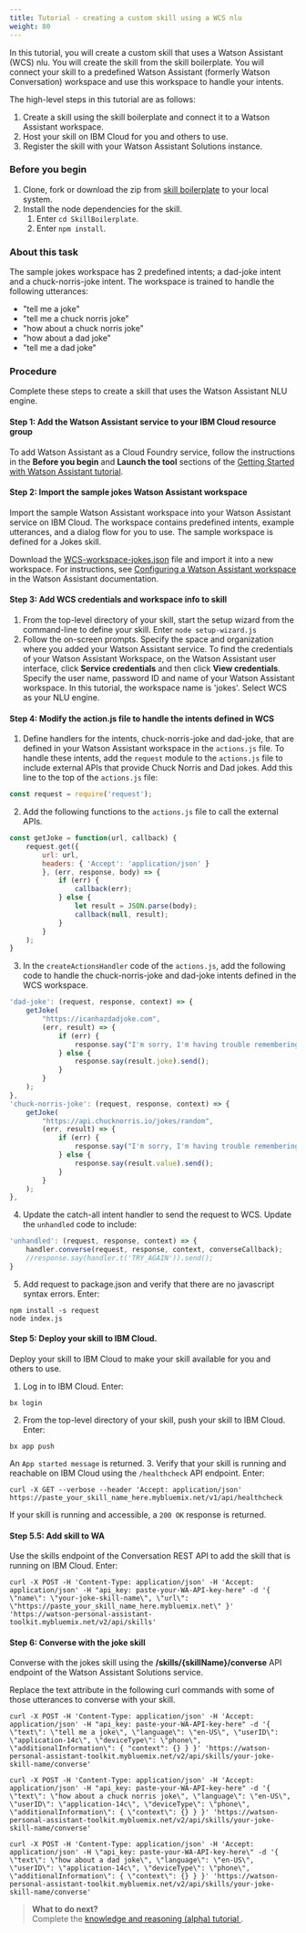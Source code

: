 ```yaml
---
title: Tutorial - creating a custom skill using a WCS nlu
weight: 80
---
```


In this tutorial, you will create a custom skill that uses a Watson Assistant (WCS) nlu.  You will create the skill from the skill boilerplate.  You will connect your skill to a predefined Watson Assistant (formerly Watson Conversation) workspace and use this workspace to handle your intents.

The high-level steps in this tutorial are as follows:
1. Create a skill using the skill boilerplate and connect it to a Watson Assistant workspace.
3. Host your skill on IBM Cloud for you and others to use.
2. Register the skill with your Watson Assistant Solutions instance.

### Before you begin
1.  Clone, fork or download the zip from [skill boilerplate](https://github.com/Watson-Personal-Assistant/SkillBoilerplate) to your local system.
2. Install the node dependencies for the skill.
    1. Enter `cd SkillBoilerplate`.
    2. Enter `npm install`.

### About this task
The sample jokes workspace has 2 predefined intents; a dad-joke intent and a chuck-norris-joke intent. The workspace is trained to handle the following utterances:
* "tell me a joke"
* "tell me a chuck norris joke"
* "how about a chuck norris joke"
* "how about a dad joke"
* "tell me a dad joke"

### Procedure
Complete these steps to create a skill that uses the Watson Assistant NLU engine.
#### Step 1: Add the Watson Assistant service to your IBM Cloud resource group
To add Watson Assistant as a Cloud Foundry service, follow the instructions in the **Before you begin** and **Launch the tool** sections of the  [Getting Started with Watson Assistant  tutorial](https://console.bluemix.net/docs/services/conversation/getting-started.html).

#### Step 2: Import the sample jokes Watson Assistant workspace
Import the sample Watson Assistant workspace into your Watson Assistant service on IBM Cloud.  The workspace contains predefined intents, example utterances, and a dialog flow for you to use.  The sample workspace is defined for a Jokes skill.

Download the [WCS-workspace-jokes.json]({{site.baseurl}}/further-topics/WCS-workspace-jokes.json) file and import it into a new workspace. For instructions, see [Configuring a Watson Assistant workspace](https://console.bluemix.net/docs/services/conversation/configure-workspace.html#creating-workspaces) in the Watson Assistant documentation.

#### Step 3: Add WCS credentials and workspace info to skill
1. From the top-level directory of your skill, start the setup wizard from the command-line to define your skill. Enter ```node setup-wizard.js```
2. Follow the on-screen prompts.  Specify the space and organization where you added your Watson Assistant service.  To find the credentials of your Watson Assistant Workspace, on the Watson Assistant user interface, click **Service credentials** and then click **View credentials**. Specify the user name, password ID and name of your Watson Assistant workspace.  In this tutorial, the workspace name is 'jokes'.  Select WCS as your NLU engine.

#### Step 4: Modify the action.js file to handle the intents defined in WCS
1. Define handlers for the intents, chuck-norris-joke and dad-joke, that are defined in your Watson Assistant workspace in the `actions.js` file.  To handle these intents, add the `request` module to the `actions.js` file to include external APIs that provide Chuck Norris and Dad jokes.
Add this line to the top of the `actions.js` file:
```javascript
const request = require('request');
```
2. Add the following functions to the `actions.js` file to call the external APIs.
```javascript
const getJoke = function(url, callback) {
    request.get({
        url: url,
        headers: { 'Accept': 'application/json' }
        }, (err, response, body) => {
            if (err) {
                callback(err);
            } else {
                let result = JSON.parse(body);
                callback(null, result);
            }
        }
    );
}
```
3. In the `createActionsHandler` code of the `actions.js`, add the following code to handle the chuck-norris-joke and dad-joke intents defined in the WCS workspace.
```javascript
'dad-joke': (request, response, context) => {
    getJoke(
        "https://icanhazdadjoke.com",
        (err, result) => {
            if (err) {
                response.say("I'm sorry, I'm having trouble remembering a joke, give me second and ask again.").send();
            } else {
                response.say(result.joke).send();
            }
        }
    );
},
'chuck-norris-joke': (request, response, context) => {
    getJoke(
        "https://api.chucknorris.io/jokes/random",
        (err, result) => {
            if (err) {
                response.say("I'm sorry, I'm having trouble remembering a joke, give me second and ask again.").send();
            } else {
                response.say(result.value).send();
            }
        }
    );
},
```
4. Update the catch-all intent handler to send the request to WCS.  Update the `unhandled` code to include:
```javascript
'unhandled': (request, response, context) => {
    handler.converse(request, response, context, converseCallback);
    //response.say(handler.t('TRY_AGAIN')).send();
}
```
5.  Add request to package.json and verify that there are no javascript syntax errors.  Enter:
```
npm install -s request
node index.js
```

#### Step 5: Deploy your skill to IBM Cloud.
Deploy your skill to IBM Cloud to make your skill available for you and others to use.
1. Log in to IBM Cloud. Enter:
```
bx login
```
2. From the top-level directory of your skill, push your skill to IBM Cloud.  Enter:
```
bx app push
```
An `App started message` is returned.
3.  Verify that your skill is running and reachable on IBM Cloud using the `/healthcheck` API endpoint.  Enter:
```shell
curl -X GET --verbose --header 'Accept: application/json' https://paste_your_skill_name_here.mybluemix.net/v1/api/healthcheck
```
If your skill is running and accessible, a `200 OK` response is returned.

#### Step 5.5: Add skill to WA
Use the skills endpoint of the Conversation REST API to add the skill that is running on IBM Cloud. Enter:

`curl -X POST -H 'Content-Type: application/json' -H 'Accept: application/json' -H "api_key: paste-your-WA-API-key-here" -d '{ \"name\": \"your-joke-skill-name\", \"url\": \"https://paste_your_skill_name_here.mybluemix.net\" }' 'https://watson-personal-assistant-toolkit.mybluemix.net/v2/api/skills'`


#### Step 6: Converse with the joke skill
Converse with the jokes skill using the  **/skills/{skillName}/converse** API endpoint of the Watson Assistant Solutions service.

Replace the text attribute in the following curl commands with some of those utterances to converse with your skill.

` curl -X POST -H 'Content-Type: application/json' -H 'Accept: application/json' -H "api_key: paste-your-WA-API-key-here" -d '{ \"text\": \"tell me a joke\", \"language\": \"en-US\", \"userID\": \"application-14c\", \"deviceType\": \"phone\", \"additionalInformation\": { "context": {} } }' 'https://watson-personal-assistant-toolkit.mybluemix.net/v2/api/skills/your-joke-skill-name/converse' `

` curl -X POST -H 'Content-Type: application/json' -H 'Accept: application/json' -H "api_key: paste-your-WA-API-key-here" -d '{ \"text\": \"how about a chuck norris joke\", \"language\": \"en-US\", \"userID\": \"application-14c\", \"deviceType\": \"phone\", \"additionalInformation\": { \"context\": {} } }' 'https://watson-personal-assistant-toolkit.mybluemix.net/v2/api/skills/your-joke-skill-name/converse' `

`curl -X POST -H 'Content-Type: application/json' -H 'Accept: application/json' -H \"api_key: paste-your-WA-API-key-here\" -d '{ \"text\": \"how about a dad joke\", \"language\": \"en-US\", \"userID\": \"application-14c\", \"deviceType\": \"phone\", \"additionalInformation\": { \"context\": {} } }' 'https://watson-personal-assistant-toolkit.mybluemix.net/v2/api/skills/your-joke-skill-name/converse' `

> **What to do next?**<br/>
Complete the [knowledge and reasoning (alpha) tutorial ]({{site.baseurl}}/knowledge/about-tutorial).
